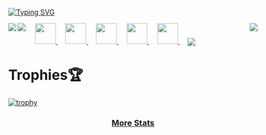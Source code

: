 [![Typing SVG](https://readme-typing-svg.demolab.com/?lines=Hi+there,+I+am+PolybamZ;Welcome+to+My+Github+👋🏾;Explore,+enjoy,+and+feel+free.;Happy+coding!+🚀)](https://git.io/typing-svg)

<a href="https://github.com/Polybamz/github-readme-stats">
  <picture>
        <source media="(prefers-color-scheme: dark)" srcset="https://github-readme-stats.vercel.app/api/top-langs/?username=Polybamz&hide_title=true&langs_count=10&hide=G-code&hide_border=true&theme=dark&bg_color=0e1116&title_color=ffffff&text_color=ffffff&layout=donut-vertical&exclude_repo=babel,convert">
        <img align="right" src="https://github-readme-stats.vercel.app/api/top-langs/?username=Polybamz&hide_title=true&langs_count=10&hide=G-code&hide_border=true&layout=donut-vertical&exclude_repo=babel,convert">
    </picture>
  
</a>
&nbsp;&nbsp;&nbsp;
<a href="https://stackoverflow.com/users/1544937/jacob-philpott?tab=profile">
    <picture>
        <source media="(prefers-color-scheme: dark)" srcset="https://raw.githubusercontent.com/Polybamz/Polybamz/main/imgs/social/dark/stackoverflow.png">
        <img src="https://raw.githubusercontent.com/Polybamz/Polybamz/main/imgs/social/light/stackoverflow.png" width="42" height="42">
    </picture>
</a>
&nbsp;&nbsp;&nbsp;
<a href="https://www.linkedin.com/in/Polybamz">
    <picture>
        <source media="(prefers-color-scheme: dark)" srcset="https://raw.githubusercontent.com/Polybamz/Polybamz/main/imgs/social/dark/linkedin.png">
        <img src="https://raw.githubusercontent.com/Polybamz/Polybamz/main/imgs/social/light/linkedin.png" width="42" height="42">
    </picture>
</a>
&nbsp;&nbsp;&nbsp;
<a href="https://www.facebook.com/Polybamz">
    <picture>
        <source media="(prefers-color-scheme: dark)" srcset="https://raw.githubusercontent.com/Polybamz/Polybamz/main/imgs/social/dark/facebook.png">
        <img src="https://raw.githubusercontent.com/Polybamz/Polybamz/main/imgs/social/light/facebook.png" width="42" height="42">
    </picture>
</a>
&nbsp;&nbsp;&nbsp;
<a href="https://twitter.com/__Polybamz__">
    <picture>
        <source media="(prefers-color-scheme: dark)" srcset="https://raw.githubusercontent.com/Polybamz/Polybamz/main/imgs/social/dark/twitter.png">
        <img src="https://raw.githubusercontent.com/Polybamz/Polybamz/main/imgs/social/light/twitter.png" width="42" height="42">
    </picture>
</a>
&nbsp;&nbsp;&nbsp;
<a href="https://www.youtube.com/@Polybamz">
    <picture>
        <source media="(prefers-color-scheme: dark)" srcset="https://raw.githubusercontent.com/Polybamz/Polybamz/main/imgs/social/dark/youtube.png">
        <img src="https://raw.githubusercontent.com/Polybamz/Polybamz/main/imgs/social/light/youtube.png" width="42" height="42">
    </picture>
</a>
&nbsp;&nbsp;&nbsp;

<a href="https://github.com/Polybamz/github-readme-stats">
    <picture>
        <source media="(prefers-color-scheme: dark)" srcset="https://github-readme-stats.vercel.app/api?username=Polybamz&hide_title=true&include_all_commits=true&count_private=true&show_icons=true&hide_border=true&theme=dark&bg_color=0e1116&title_color=ffffff&text_color=ffffff&icon_color=1f6feb">
        <img align="left" src="https://github-readme-stats.vercel.app/api?username=Polybamz&hide_title=true&include_all_commits=true&count_private=true&show_icons=true&hide_border=true">
    </picture>
</a>

<a href="https://github.com/Polybamz/github-readme-streak-stats">
    <picture>
        <source media="(prefers-color-scheme: dark)" srcset="https://github-readme-streak-stats.herokuapp.com/?user=Polybamz&hide_border=true&theme=dark&background=0e1116">
        <img align="left" src="https://github-readme-streak-stats.herokuapp.com/?user=Polybamz&hide_border=true">
    </picture>
</a>

<a href="https://github.com/Polybamz/github-readme-activity-graph">
    <picture>
        <source media="(prefers-color-scheme: dark)" srcset="https://github-readme-activity-graph.vercel.app/graph?username=Polybamz&theme=github-dark&area=true&hide_border=true&custom_title=Past%20Months%20Activity&color=ffffff&bg_color=0e1116">
        <img align="center" src="https://github-readme-activity-graph.vercel.app/graph?username=Polybamz&theme=github-light&area=true&hide_border=true&custom_title=Past%20Months%20Activity">
    </picture>
</a>

<h1>Trophies🏆</h1>

[![trophy](https://github-profile-trophy.vercel.app/?username=Polybamz)](https://github.com/ryo-ma/github-profile-trophy)
<h3 align="center">
    <a href="https://www.githubtrends.io/wrapped/Polybamz">
        More Stats
    </a>
</h3>
